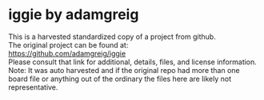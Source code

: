 
# iggie by adamgreig  
This is a harvested standardized copy of a project from github.  
The original project can be found at:  
https://github.com/adamgreig/iggie  
Please consult that link for additional, details, files, and license information.  
Note: It was auto harvested and if the original repo had more than one board file or anything out of the ordinary the files here are likely not representative.  
    